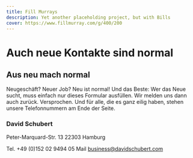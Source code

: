 ```yaml
---
title: Fill Murrays
description: Yet another placeholding project, but with Bills
cover: https://www.fillmurray.com/g/400/200
---
```


# Auch neue Kontakte sind normal

## Aus neu mach normal

Neugeschäft? Neuer Job? Neu ist normal! Und das Beste: Wer das Neue sucht, muss einfach nur dieses Formular ausfüllen. Wir melden uns dann auch zurück. Versprochen. Und für alle, die es ganz eilig haben, stehen unsere Telefonnummern am Ende der Seite.

### David Schubert

Peter-Marquard-Str. 13
22303 Hamburg

Tel. +49 (0)152 02 9494 05
Mail [business@davidschubert.com](mailto:business@davidschubert.com)